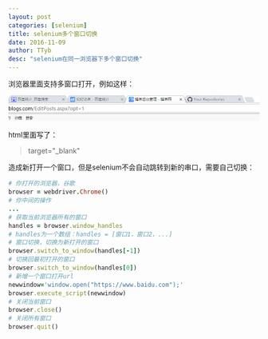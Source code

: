 ```yaml
---
layout: post
categories: [selenium]
title: selenium多个窗口切换
date: 2016-11-09
author: TTyb
desc: "selenium在同一浏览器下多个窗口切换"
---
```


浏览器里面支持多窗口打开，例如这样：

<p style="text-align:center"><img src="/static/postimage/selenium/windows/996148-20161109103816108-1271255592.png" class="img-responsive center-block"/></p>

html里面写了：

>target="_blank"

造成新打开一个窗口，但是selenium不会自动跳转到新的串口，需要自己切换：

~~~ruby
# 你打开的浏览器，谷歌
browser = webdriver.Chrome()
# 你中间的操作
...
# 获取当前浏览器所有的窗口
handles = browser.window_handles
# handles为一个数组：handles = [窗口1，窗口2，...]
# 窗口切换，切换为新打开的窗口
browser.switch_to_window(handles[-1])
# 切换回最初打开的窗口
browser.switch_to_window(handles[0])
# 新增一个窗口打开url
newwindow='window.open("https://www.baidu.com");'
browser.execute_script(newwindow)
# 关闭当前窗口
browser.close()
# 关闭所有窗口
browser.quit()
~~~

